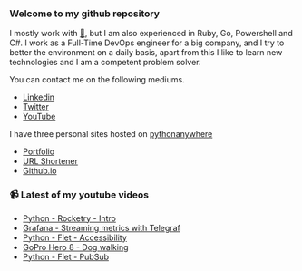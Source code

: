 ### Welcome to my github repository

I mostly work with [:snake:](https://www.python.org/), but I am also experienced in Ruby, Go, Powershell and C#. I work as a Full-Time DevOps engineer for a big company, and I try to better the environment on a daily basis, apart from this I like to learn new technologies and I am a competent problem solver.

You can contact me on the following mediums.
- [Linkedin](https://www.linkedin.com/in/r3ap3rpy)
- [Twitter](https://twitter.com/r3ap3rpy)
- [YouTube](https://www.youtube.com/channel/UC1qkMXH8d2I9DDAtBSeEHqg)

I have three personal sites hosted on [pythonanywhere](https://www.pythonanywhere.com/)
- [Portfolio](http://r3ap3rpy.pythonanywhere.com/)
- [URL Shortener](http://shortenpy.pythonanywhere.com/)
- [Github.io](https://r3ap3rpy.github.io/)

### :video_camera: Latest of my youtube videos
<!-- YOUTUBE:START -->
- [Python - Rocketry - Intro](https://www.youtube.com/watch?v=b24x_ZcCaoA)
- [Grafana - Streaming metrics with Telegraf](https://www.youtube.com/watch?v=cO_oLOjZXgo)
- [Python - Flet - Accessibility](https://www.youtube.com/watch?v=mdGGSvD-Wvk)
- [GoPro Hero 8 - Dog walking](https://www.youtube.com/watch?v=N4Jms9S7DxE)
- [Python - Flet - PubSub](https://www.youtube.com/watch?v=d3j3s4iwjTg)
<!-- YOUTUBE:END -->

